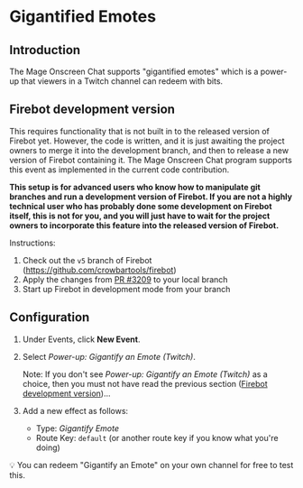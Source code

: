 # Gigantified Emotes

## Introduction

The Mage Onscreen Chat supports "gigantified emotes" which is a power-up that viewers in a Twitch channel can redeem with bits.

## Firebot development version

This requires functionality that is not built in to the released version of Firebot yet. However, the code is written, and it is just awaiting the project owners to merge it into the development branch, and then to release a new version of Firebot containing it. The Mage Onscreen Chat program supports this event as implemented in the current code contribution.

**This setup is for advanced users who know how to manipulate git branches and run a development version of Firebot. If you are not a highly technical user who has probably done some development on Firebot itself, this is not for you, and you will just have to wait for the project owners to incorporate this feature into the released version of Firebot.**

Instructions:

1. Check out the `v5` branch of Firebot (<https://github.com/crowbartools/firebot>)
2. Apply the changes from [PR #3209](https://github.com/crowbartools/Firebot/pull/3209) to your local branch
3. Start up Firebot in development mode from your branch

## Configuration

1. Under Events, click **New Event**.
2. Select _Power-up: Gigantify an Emote (Twitch)_.

   Note: If you don't see _Power-up: Gigantify an Emote (Twitch)_ as a choice, then you must not have read the previous section ([Firebot development version](#firebot-development-version))...

3. Add a new effect as follows:

    - Type: _Gigantify Emote_
    - Route Key: `default` (or another route key if you know what you're doing)

:bulb: You can redeem "Gigantify an Emote" on your own channel for free to test this.
